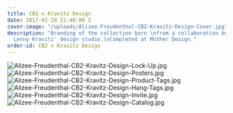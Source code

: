 ```yaml
---
title: CB2 x Kravitz Design
date: 2017-02-28 21:48:00 Z
cover-image: "/uploads/Alizee-Freudenthal-CB2-Kravitz-Design-Cover.jpg"
description: "Branding of the collection born \nfrom a collaboration between CB2 \nand
  Lenny Kravitz' design studio.\nCompleted at Mother Design."
order-id: CB2 x Kravitz Design
---
```


![Alizee-Freudenthal-CB2-Kravitz-Design-Lock-Up.jpg](/uploads/Alizee-Freudenthal-CB2-Kravitz-Design-Lock-Up.jpg)![Alizee-Freudenthal-CB2-Kravitz-Design-Posters.jpg](/uploads/Alizee-Freudenthal-CB2-Kravitz-Design-Posters.jpg)![Alizee-Freudenthal-CB2-Kravitz-Design-Product-Tags.jpg](/uploads/Alizee-Freudenthal-CB2-Kravitz-Design-Product-Tags.jpg)![Alizee-Freudenthal-CB2-Kravitz-Design-Hang-Tags.jpg](/uploads/Alizee-Freudenthal-CB2-Kravitz-Design-Hang-Tags.jpg)![Alizee-Freudenthal-CB2-Kravitz-Design-Invite.jpg](/uploads/Alizee-Freudenthal-CB2-Kravitz-Design-Invite.jpg)![Alizee-Freudenthal-CB2-Kravitz-Design-Catalog.jpg](/uploads/Alizee-Freudenthal-CB2-Kravitz-Design-Catalog.jpg)